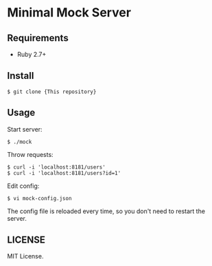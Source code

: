 # Minimal Mock Server

## Requirements

- Ruby 2.7+

## Install

```
$ git clone {This repository}
```

## Usage

Start server:

```
$ ./mock
```

Throw requests:

```
$ curl -i 'localhost:8181/users'
$ curl -i 'localhost:8181/users?id=1'
```

Edit config:

```
$ vi mock-config.json
```

The config file is reloaded every time, so you don't need to restart the server.

## LICENSE

MIT License.
